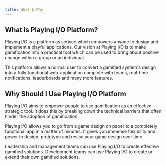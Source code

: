 ```yaml
---
title: What & Why
---
```


## What is Playing I/O Platform?

Playing I/O is a platform as serivce which empowers anyone to design and implement a playful applications. Our vision at Playing I/O is to make gamification into a practical tool which can be used to bring about positive change within a group or an individual.

This platform allows a normal user to convert a gamified system's design into a fully functional web-application complete with teams, real-time notifications, leaderboards and many more features.

## Why Should I Use Playing I/O Platform

Playing I/O aims to empower people to use gamification as an effective strategic tool. It does this by breaking down the technical barriers that often hinder the adoption of gamification.

Playing I/O allows you to go from a game design on paper to a completely functional app in a matter of minutes. It gives you immense flexibility and power to design, prototype and revise your game design over time.

Leadership and management teams can use Playing I/O to create effective gamified solutions. Development teams can use Playing I/O to create or extend their own gamified solutions.
